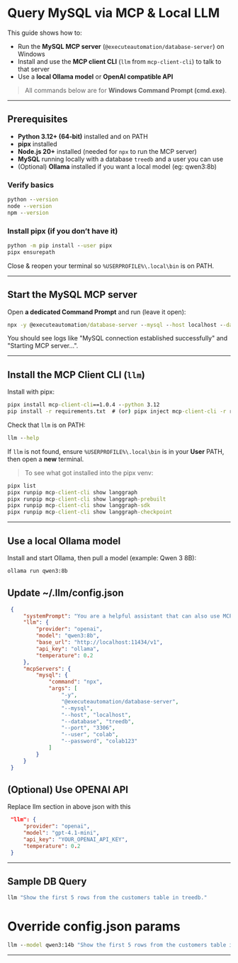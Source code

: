 # Query MySQL via MCP & Local LLM

This guide shows how to:

* Run the **MySQL MCP server** (`@executeautomation/database-server`) on Windows
* Install and use the **MCP client CLI** (`llm` from `mcp-client-cli`) to talk to that server
* Use a **local Ollama model** or **OpenAI compatible API**

> All commands below are for **Windows Command Prompt (cmd.exe)**.

---

## Prerequisites

* **Python 3.12+ (64‑bit)** installed and on PATH
* **pipx** installed
* **Node.js 20+** installed (needed for `npx` to run the MCP server)
* **MySQL** running locally with a database `treedb` and a user you can use
* (Optional) **Ollama** installed if you want a local model (eg: qwen3:8b)

### Verify basics

```cmd
python --version
node --version
npm --version
```

### Install pipx (if you don’t have it)

```cmd
python -m pip install --user pipx
pipx ensurepath
```

Close & reopen your terminal so `%USERPROFILE%\.local\bin` is on PATH.

---

## Start the MySQL MCP server

Open **a dedicated Command Prompt** and run (leave it open):

```cmd
npx -y @executeautomation/database-server --mysql --host localhost --database treedb --port 3306 --user colab --password colab123
```

You should see logs like "MySQL connection established successfully" and "Starting MCP server…".

---

## Install the MCP Client CLI (`llm`)

Install with pipx:

```cmd
pipx install mcp-client-cli==1.0.4 --python 3.12
pip install -r requirements.txt  # (or) pipx inject mcp-client-cli -r requirements.txt
```

Check that `llm` is on PATH:

```cmd
llm --help
```

If `llm` is not found, ensure `%USERPROFILE%\.local\bin` is in your **User** PATH, then open a **new** terminal.

> To see what got installed into the pipx venv:

```cmd
pipx list
pipx runpip mcp-client-cli show langgraph
pipx runpip mcp-client-cli show langgraph-prebuilt
pipx runpip mcp-client-cli show langgraph-sdk
pipx runpip mcp-client-cli show langgraph-checkpoint
```

---

## Use a local **Ollama** model

Install and start Ollama, then pull a model (example: Qwen 3 8B):

   ```cmd
   ollama run qwen3:8b
   ```

## Update ~/.llm/config.json


   ```json
    {
        "systemPrompt": "You are a helpful assistant that can also use MCP tools.",
        "llm": {
            "provider": "openai",
            "model": "qwen3:8b",
            "base_url": "http://localhost:11434/v1",
            "api_key": "ollama",
            "temperature": 0.2
        },
        "mcpServers": {
            "mysql": {
                "command": "npx",
                "args": [
                    "-y",
                    "@executeautomation/database-server",
                    "--mysql",
                    "--host", "localhost",
                    "--database", "treedb",
                    "--port", "3306",
                    "--user", "colab",
                    "--password", "colab123"
                ]
            }
        }
    }
   ```

## (Optional) Use OPENAI API
Replace llm section in above json with this

   ```json
    "llm": {
        "provider": "openai",
        "model": "gpt-4.1-mini",
        "api_key": "YOUR_OPENAI_API_KEY",
        "temperature": 0.2
    }
   ```
---

## Sample DB Query

   ```cmd
   llm "Show the first 5 rows from the customers table in treedb."
   ```

   # Override config.json params
   ```cmd
   llm --model qwen3:14b "Show the first 5 rows from the customers table in treedb."
   ```



---


